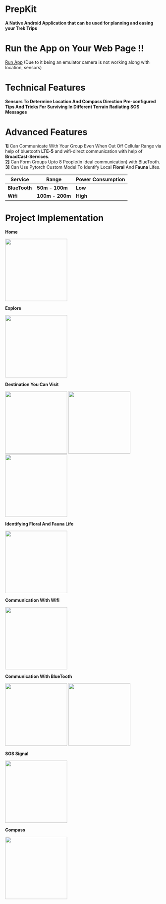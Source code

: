 # PrepKit

**A Native Android Application that can be used for planning and easing your Trek Trips**

# Run the App on Your Web Page !!
[Run App](https://appetize.io/embed/b_df5qo2sm4qnt6uxfxeuk7y3ogq) (Due to it being an emulator camera is not working along with location, sensors)

# Technical Features

**Sensors To Determine Location And Compass Direction**
**Pre-configured Tips And Tricks For Surviving In Different Terrain**
**Radiating SOS Messages**

# Advanced Features

**1]** Can Communicate With Your Group Even When Out Off Cellular Range via help of bluetooth **LTE-5** and wifi-direct communication with help of **BroadCast-Services**.<br />
**2]** Can Form Groups Upto 8 People(in ideal communication) with BlueTooth.<br />
**3]** Can Use Pytorch Custom Model To Identify Local **Floral** And **Fauna** Lifes.<br />

| Service | Range | Power Consumption
|------|----------|---------|
| **BlueTooth**    | **50m - 100m**   | **Low** | 
| **Wifi**    | **100m - 200m**   | **High** |

# Project Implementation

**Home**

<p float="left">
  <img src="https://github.com/jay-sharmaa/PrepKit/blob/main/implimages/img10.jpg" width="200"/>
</p>

**Explore**

<p float="left">
  <img src="https://github.com/jay-sharmaa/PrepKit/blob/main/implimages/img9.jpg" width="200"/>
<p/>

**Destination You Can Visit**

<p float="left">
  <img src="https://github.com/jay-sharmaa/PrepKit/blob/main/implimages/img6.jpg" width="200"/>
  <img src="https://github.com/jay-sharmaa/PrepKit/blob/main/implimages/img7.jpg" width="200"/>
  <img src="https://github.com/jay-sharmaa/PrepKit/blob/main/implimages/img8.jpg" width="200"/>
<p/>

**Identifying Floral And Fauna Life**

<p float="left">
  <img src="https://github.com/jay-sharmaa/PrepKit/blob/main/implimages/img11.jpg" width="200"/>
<p/>

**Communication With Wifi**

<p float="left">
  <img src="https://github.com/jay-sharmaa/PrepKit/blob/main/implimages/img4.jpg" width="200"/>
</p>

**Communication With BlueTooth**

<p float="left">
  <img src="https://github.com/jay-sharmaa/PrepKit/blob/main/implimages/img2.jpg" width="200"/>
  <img src="https://github.com/jay-sharmaa/PrepKit/blob/main/implimages/img3.jpg" width="200"/>
</p>

**SOS Signal**

<p float="left">
  <img src="https://github.com/jay-sharmaa/PrepKit/blob/main/implimages/img1.jpg" width="200"/>
</p>

**Compass**

<p float="left">
  <img src="https://github.com/jay-sharmaa/PrepKit/blob/main/implimages/img5.jpg" width="200"/>
</p>
